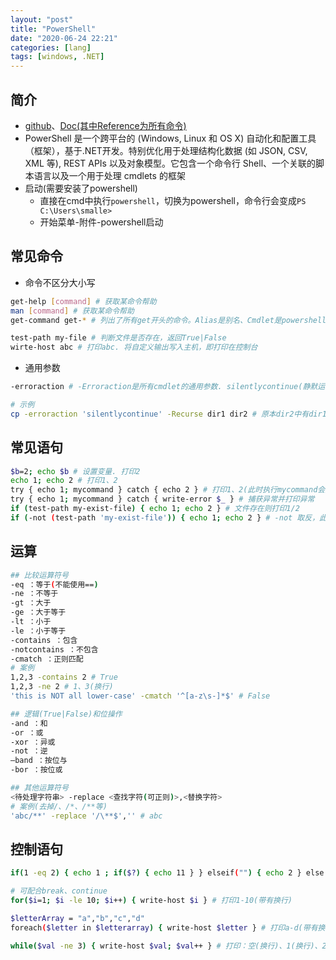 ```yaml
---
layout: "post"
title: "PowerShell"
date: "2020-06-24 22:21"
categories: [lang]
tags: [windows, .NET]
---
```


## 简介

- [github](https://github.com/PowerShell/PowerShell)、[Doc(其中Reference为所有命令)](https://docs.microsoft.com/zh-cn/powershell/scripting/overview?view=powershell-7)
- PowerShell 是一个跨平台的 (Windows, Linux 和 OS X) 自动化和配置工具（框架），基于.NET开发。特别优化用于处理结构化数据 (如 JSON, CSV, XML 等), REST APIs 以及对象模型。它包含一个命令行 Shell、一个关联的脚本语言以及一个用于处理 cmdlets 的框架
- 启动(需要安装了powershell)
    - 直接在cmd中执行`powershell`，切换为powershell，命令行会变成`PS C:\Users\smalle>`
    - 开始菜单-附件-powershell启动

## 常见命令

- 命令不区分大小写

```bash
get-help [command] # 获取某命令帮助
man [command] # 获取某命令帮助
get-command get-* # 列出了所有get开头的命令。Alias是别名、Cmdlet是powershell格式的命令、Function是函数

test-path my-file # 判断文件是否存在，返回True|False
wirte-host abc # 打印abc. 将自定义输出写入主机，即打印在控制台
```
- 通用参数

```bash
-erroraction # -Erroraction是所有cmdlet的通用参数. silentlycontinue(静默运行，忽略错误)

# 示例
cp -erroraction 'silentlycontinue' -Recurse dir1 dir2 # 原本dir2中有dir1则会报错，此时则不会报错，会静默运行
```

## 常见语句

```bash
$b=2; echo $b # 设置变量. 打印2
echo 1; echo 2 # 打印1、2
try { echo 1; mycommand } catch { echo 2 } # 打印1、2(此时执行mycommand会报错的)
try { echo 1; mycommand } catch { write-error $_ } # 捕获异常并打印异常
if (test-path my-exist-file) { echo 1; echo 2 } # 文件存在则打印1/2
if (-not (test-path 'my-exist-file')) { echo 1; echo 2 } # -not 取反，此时不会打印；文件可以使用单引号或双引号包裹
```

## 运算

```bash
## 比较运算符号
-eq ：等于(不能使用==)
-ne ：不等于
-gt ：大于
-ge ：大于等于
-lt ：小于
-le ：小于等于
-contains ：包含
-notcontains ：不包含
-cmatch ：正则匹配
# 案例
1,2,3 -contains 2 # True
1,2,3 -ne 2 # 1、3(换行)
'this is NOT all lower-case' -cmatch '^[a-z\s-]*$' # False

## 逻辑(True|False)和位操作
-and ：和
-or ：或
-xor ：异或
-not ：逆
–band ：按位与
-bor ：按位或

## 其他运算符号
<待处理字符串> -replace <查找字符(可正则)>,<替换字符>
# 案例(去掉/、/*、/**等)
'abc/**' -replace '/\**$','' # abc
```

## 控制语句

```bash
if(1 -eq 2) { echo 1 ; if($?) { echo 11 } } elseif("") { echo 2 } else { echo 3 } # 打印3

# 可配合break、continue
for($i=1; $i -le 10; $i++) { write-host $i } # 打印1-10(带有换行)

$letterArray = "a","b","c","d"
foreach($letter in $letterarray) { write-host $letter } # 打印a-d(带有换行)

while($val -ne 3) { write-host $val; $val++ } # 打印：空(换行)、1(换行)、2(换行)
```
